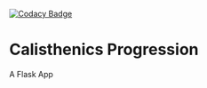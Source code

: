 [![Codacy Badge](https://api.codacy.com/project/badge/Grade/9e4e621046f445dc802959bba24c67a4)](https://app.codacy.com/app/richi-sixt/calisthenics_progression?utm_source=github.com&utm_medium=referral&utm_content=richi-sixt/calisthenics_progression&utm_campaign=Badge_Grade_Dashboard)

# Calisthenics Progression
A Flask App
